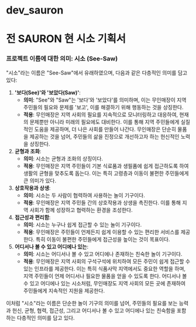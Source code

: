 # dev_sauron


# 전 SAURON 현 시소 기획서

### 프로젝트 이름에 대한 의미: 시소 (See-Saw)

"시소"라는 이름은 "See-Saw"에서 유래하였으며, 다음과 같은 다층적인 의미를 담고 있다:

1. **'보다(See)'와 '보았다(Saw)'**:
    - **의미**: "See"와 "Saw"는 '보다'와 '보았다'를 의미하며, 이는 무인매장이 지역 주민들의 필요와 문제를 '보고', 이를 해결하기 위해 행동하는 것을 상징한다.
    - **적용**: 무인매장은 지역 사회의 필요를 지속적으로 모니터링하고 대응하여, 현재의 문제뿐만 아니라 미래의 필요에도 대비한다. 이를 통해 지역 주민들에게 실질적인 도움을 제공하며, 더 나은 사회를 만들어 나간다. 무인매장은 단순히 물품을 제공하는 것을 넘어, 주민들의 삶을 진정으로 개선하고자 하는 헌신적인 노력을 상징한다.
2. **균형과 조화**:
    - **의미**: 시소는 균형과 조화의 상징이다.
    - **적용**: 무인매장은 지역 주민들이 기본 식료품과 생필품에 쉽게 접근하도록 하여 생활의 균형을 맞추도록 돕는다. 이는 특히 고령층과 이동이 불편한 주민들에게 큰 의미가 있다.
3. **상호작용과 상생**:
    - **의미**: 시소는 두 사람이 협력하여 사용하는 놀이 기구이다.
    - **적용**: 무인매장은 지역 주민들 간의 상호작용과 상생을 촉진한다. 이를 통해 지역 사회가 함께 성장하고 협력하는 환경을 조성한다.
4. **접근성과 편리함**:
    - **의미**: 시소는 누구나 쉽게 접근할 수 있는 놀이 기구이다.
    - **적용**: 무인매장은 주민들이 언제든지 쉽게 이용할 수 있는 편리한 서비스를 제공한다. 특히 이동이 불편한 주민들에게 접근성을 높이는 것이 목표이다.
5. **어디서나 볼 수 있고 어디에나 있는**:
    - **의미**: 시소는 어디서나 볼 수 있고 어디에나 존재하는 친숙한 놀이 기구이다.
    - **적용**: 무인매장은 지역 사회의 구석구석에 위치하여 모든 주민이 쉽게 접근할 수 있는 인프라를 제공한다. 이는 특히 식품사막 지역에서도 중요한 역할을 하며, 지역 주민들이 언제 어디서나 필요한 물품을 얻을 수 있도록 한다. 어디서나 볼 수 있고 어디에나 있는 시소처럼, 무인매장도 지역 사회의 모든 곳에 존재하여 주민들에게 지속적인 지원을 제공한다.

이처럼 "시소"라는 이름은 단순한 놀이 기구의 의미를 넘어, 주민들의 필요를 보는 능력과 헌신, 균형, 협력, 접근성, 그리고 어디서나 볼 수 있고 어디에나 있는 친숙함을 포함하는 다층적인 의미를 담고 있다.
